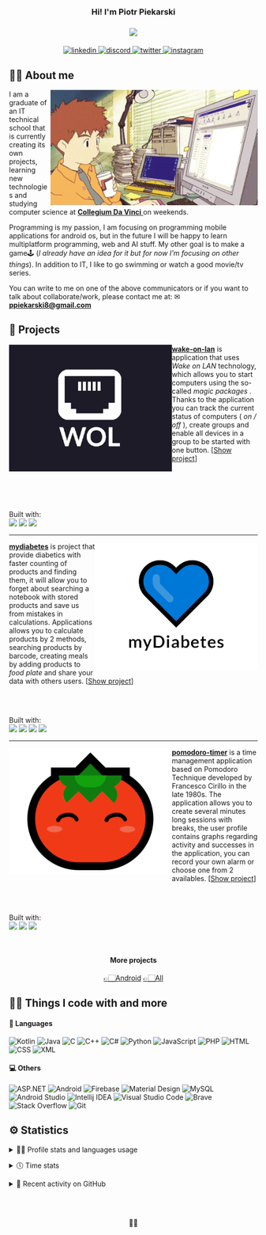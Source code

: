 <!-- Readme inspired by https://github.com/DenverCoder1 -->

<!-- Header Text -->
<h3 align="center">
  Hi! I'm Piotr Piekarski
</h3>

<!-- Typing SVG by DenverCoder1 - https://git.io/typing-svg -->
<h3 align="center">
  <img src="https://readme-typing-svg.herokuapp.com?font=JetBrains+Mono&color=5C57E4&center=true&lines=Android+Developer;Computer+Science+Student;Self-taught+Programmer;Swimming+Lover">
</h3>

<!-- Contact section -->
<p align="center">
  <a href="https://www.linkedin.com/in/piekarskipiotr/">
    <img alt="linkedin" src="https://img.shields.io/badge/LinkedIn-0077B5?logo=linkedin&logoColor=white&amp;style=for-the-badge"/>
  </a>
   <a href="https://discord.com/">
    <img alt="discord" src="https://img.shields.io/badge/xazai%232853-7289DA?logo=discord&logoColor=white&amp;style=for-the-badge"/>
  </a>
  <a href="https://twitter.com/xazai_">
    <img alt="twitter" src="https://img.shields.io/badge/Twitter-1DA1F2?logo=twitter&logoColor=white&amp;style=for-the-badge"/>
  </a>
  <a href="https://www.instagram.com/piekarskiski/">
    <img alt="instagram" src="https://img.shields.io/badge/Instagram-E4405F?logo=instagram&logoColor=white&amp;style=for-the-badge"/>
  </a>
</p>
<!--end:Contact section-->

<!-- About me section -->
## 🐱‍👓 About me
<p>
  <img src="assets\digimon_computer.gif" alt="anime-gif" align="right" width="420px"/>
  <p>
    I am a graduate of an IT technical school that is currently creating its own projects, learning new technologies and studying computer science at 
    <a href="https://cdv.pl/"> <b>Collegium Da Vinci</b> </a> on weekends.
  </p>

  <p>
    Programming is my passion, I am focusing on programming mobile applications for android os, but in the future I will be happy to learn multiplatform programming, web and AI stuff. My other goal is to make a game🕹 (<i>I already have an idea for it but for now I'm focusing on other things</i>). In addition to IT, I like to go swimming or watch a good movie/tv series.
  </p>

  <p>
    You can write to me on one of the above communicators or if you want to talk about collaborate/work, please contact me at: ✉
    <a href="mailto:ppiekarski8@gmail.com"> 
      <b>ppiekarski8@gmail.com</b> 
    </a>
  </p>
</p>
<!--end:About me section-->

<!-- Projects section -->
## 🚀 Projects

<p>
  <a href="https://github.com/piekarskipiotr/wake-on-lan">
    <img src="assets/wol.png" align="left"/> 
  </a>
  <p>
    <a href="https://github.com/piekarskipiotr/wake-on-lan"><b>wake-on-lan</b></a> is application that uses <i> Wake on LAN </i> technology, which allows you to start computers using the so-called <i> magic packages </i>. Thanks to the application you can track the current status of computers (<i> on / off </i>), create groups and enable all devices in a group to be started with one button. [<a href="https://github.com/piekarskipiotr/wake-on-lan">Show project</a>]
  </p>
  
  <br><br><br><br>

  <p>
      Built with:<br> 
      <img src="https://img.shields.io/badge/Android-brightgreen?style=flat&logo=android&logoColor=white"/>
      <img src="https://img.shields.io/badge/Java-007396?style=flat&logo=java&logoColor=white"/> 
      <img src="https://img.shields.io/badge/XML-0C54C2?style=flat&logo=xaml&logoColor=white"/>
  </p>

</p>

<hr>

<p>
  <a href="https://github.com/piekarskipiotr/mydiabetes">
    <img src="assets/mydiabetes.png" align="right"/> 
  </a>
  <p>
     <a href="https://github.com/piekarskipiotr/mydiabetes"><b>mydiabetes</b></a> is project that provide diabetics with faster counting of products and finding them, it will allow you to forget about searching a notebook with stored products and save us from mistakes in calculations. Applications allows you to calculate products by 2 methods, searching products by barcode, creating meals by adding products to <i>food plate</i> and share your data with others users. [<a href="https://github.com/piekarskipiotr/mydiabetes">Show project</a>]
  </p>
  
  <br><br>

  <p>
      Built with:<br> 
      <img src="https://img.shields.io/badge/Android-brightgreen?style=flat&logo=android&logoColor=white"/>
      <img src="https://img.shields.io/badge/Kotlin-0095D5?style=flat&logo=kotlin&logoColor=white"/> 
      <img src="https://img.shields.io/badge/XML-0C54C2?style=flat&logo=xaml&logoColor=white"/>
      <img src="https://img.shields.io/badge/Firebase-FFCA28?style=flat&logo=firebase&logoColor=white"/>
  </p>

</p>

<hr>

<p>
  <a href="https://github.com/piekarskipiotr/pomodoro-timer">
    <img src="assets/pomodoro.png" align="left"/> 
  </a>
  <p>
    <a href="https://github.com/piekarskipiotr/pomodoro-timer"><b>pomodoro-timer</b></a> is a time management application based on Pomodoro Technique developed by Francesco Cirillo in the late 1980s. The application allows you to create several minutes long sessions with breaks, the user profile contains graphs regarding activity and successes in the application, you can record your own alarm or choose one from 2 availables. [<a href="https://github.com/piekarskipiotr/pomodoro-timer">Show project</a>]
  </p>
  
  <br><br>

  <p>
      Built with:<br> 
      <img src="https://img.shields.io/badge/Android-brightgreen?style=flat&logo=android&logoColor=white"/>
      <img src="https://img.shields.io/badge/Kotlin-0095D5?style=flat&logo=kotlin&logoColor=white"/> 
      <img src="https://img.shields.io/badge/XML-0C54C2?style=flat&logo=xaml&logoColor=white"/>
  </p>

</p>

<br>

<h4 align="center">More projects</h4>
<p align="center">
  <a href="https://github.com/piekarskipiotr?tab=repositories&q=Android">👉🏻Android</a> 
  <a href="https://github.com/piekarskipiotr?tab=repositories">👉🏻All</a>
</p>
 
<!--end:Projects section-->


<!-- Tech stack section -->
## 🐱‍💻 Things I code with and more

#### 👾 Languages
![Kotlin](https://img.shields.io/badge/Kotlin-0095D5?style=flat&logo=kotlin&logoColor=white)
![Java](https://img.shields.io/badge/Java-007396?style=flat&logo=java&logoColor=white)
![C](https://img.shields.io/badge/C%20-%232370ED.svg?style=flat&logo=c&logoColor=white")
![C++](https://img.shields.io/badge/C++-00599C?style=flat&logo=C%2B%2B&l&logoColor=white)
![C#](https://img.shields.io/badge/C%23%20-%23239120.svg?logo=c-sharp&logoColor=white)
![Python](https://img.shields.io/badge/Python-3776AB?style=flat&logo=python&logoColor=white)
![JavaScript](https://img.shields.io/badge/JavaScript-F7DF1E?style=flat&logo=javascript&logoColor=181A1B)
![PHP](https://img.shields.io/badge/PHP-777BB4?style=fflat&logo=php&logoColor=white)
![HTML](https://img.shields.io/badge/HTML-E34F26?style=flat&logo=html5&logoColor=white)
![CSS](https://img.shields.io/badge/CSS-1572B6?style=flat&logo=css3&logoColor=white)
![XML](https://img.shields.io/badge/XML-0C54C2?style=flat&logo=xaml&logoColor=white)

#### 💻 Others 
![ASP.NET](https://img.shields.io/badge/ASP.NET-7719AA?style=flat&logo=microsoft&logoColor=white)
![Android](https://img.shields.io/badge/Android-brightgreen?style=flat&logo=android&logoColor=white)
![Firebase](https://img.shields.io/badge/Firebase-FFCA28?style=flat&logo=firebase&logoColor=white)
![Material Design](https://img.shields.io/badge/Material%20Design-757575?style=flat&logo=material-design&logoColor=white)
![MySQL](https://img.shields.io/badge/MySQL-4479A1?style=flat&logo=mysql&logoColor=white)
![Android Studio](https://img.shields.io/badge/Android%20Studio-3DDC84?style=flat&logo=android-studio&logoColor=white)
![Intellij IDEA](https://img.shields.io/badge/Intellij%20IDEA-000000?style=flat&logo=intellij-idea&logoColor=white)
![Visual Studio Code](https://img.shields.io/badge/Visual%20Studio%20Code-007ACC?style=flat&logo=visual-studio-code&logoColor=white)
![Brave](https://img.shields.io/badge/-Brave-FB542B?style=flat&logo=brave&logoColor=white)
![Stack Overflow](https://img.shields.io/badge/-Stack%20Overflow-FE7A16?logo=stack-overflow&logoColor=white)
![Git](https://img.shields.io/badge/Git-F05032?style=flat&logo=git&logoColor=white)
<!--end:Tech stack section-->

<!-- User stats section -->
## ⚙️ Statistics

<!-- https://github.com/anuraghazra/github-readme-stats#themes -->
<p align="center">
<details> 
  <summary>🐱‍🏍 Profile stats and languages usage </summary>
  <br>
  <div align="center">
    <img src="https://github-readme-stats.vercel.app/api?username=piekarskipiotr&theme=dracula&hide_border=true&title_color=5c57e4&text_color=F5F5F5&bg_color=11111E&custom_title=Profile%20Stats" height="160em"/>
    <img src="https://github-readme-stats.vercel.app/api/top-langs/?username=piekarskipiotr&layout=compact&theme=dracula&hide_border=true&title_color=5c57e4&text_color=F5F5F5&bg_color=11111E" height="160em"/>
  </div>
</details>
</p>

<p align="center">
<details> 
  <summary>🕔 Time stats </summary>
  <br>
  <div align="center">
    <!--START_SECTION:waka-->
```text
Markdown   4 hrs 37 mins   ██████████████████████░░░   87.95 % 
Kotlin     34 mins         ██▓░░░░░░░░░░░░░░░░░░░░░░   10.88 % 
YAML       3 mins          ▒░░░░░░░░░░░░░░░░░░░░░░░░   01.14 % 
```
<!--END_SECTION:waka-->
  </div>
</details>
</p>

<!-- https://github.com/jamesgeorge007/github-activity-readme -->
<p>
  <details>
    <summary>🦈 Recent activity on GitHub</summary>
    <br>
  <!--START_SECTION:activity-->
1. 🎉 Merged PR [#2](https://github.com/piekarskipiotr/pomodoro-timer/pull/2) in [piekarskipiotr/pomodoro-timer](https://github.com/piekarskipiotr/pomodoro-timer)
2. 💪 Opened PR [#2](https://github.com/piekarskipiotr/pomodoro-timer/pull/2) in [piekarskipiotr/pomodoro-timer](https://github.com/piekarskipiotr/pomodoro-timer)
3. 🎉 Merged PR [#1](https://github.com/piekarskipiotr/pomodoro-timer/pull/1) in [piekarskipiotr/pomodoro-timer](https://github.com/piekarskipiotr/pomodoro-timer)
4. 💪 Opened PR [#1](https://github.com/piekarskipiotr/pomodoro-timer/pull/1) in [piekarskipiotr/pomodoro-timer](https://github.com/piekarskipiotr/pomodoro-timer)
5. ❗️ Opened issue [#12781](https://github.com/timburgan/timburgan/issues/12781) in [timburgan/timburgan](https://github.com/timburgan/timburgan)
  <!--END_SECTION:activity-->
  </details>
</p>
<!--end:User stats section-->

<br>
<br>

<!-- Little footer ninja cat d-_-b section -->
<p align="center">🐱‍👤</p>
<!--end:footer-->
 
<!--links-->

  <!--my university-->
  [cdv]: https://cdv.pl/

  <!--projects-->
  [mydiabetes]: https://github.com/piekarskipiotr/MyDiabetes
  [wol]: https://github.com/piekarskipiotr/WakeOnLAN
  [pomodoro]: https://github.com/piekarskipiotr/pomodoro-timer

  <!--socials and contact-->
  [linkedin]: https://www.linkedin.com/in/piekarskipiotr/
  [discord]: xazai#2853
  [twitter]: https://twitter.com/xazai_
  [instagram]: https://www.instagram.com/piekarskiski/
  [gmail]: mailto:ppiekarski8@gmail.com

<!--end:links-->
